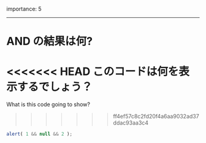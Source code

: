 importance: 5

---

# AND の結果は何?

<<<<<<< HEAD
このコードは何を表示するでしょう？
=======
What is this code going to show?
>>>>>>> ff4ef57c8c2fd20f4a6aa9032ad37ddac93aa3c4

```js
alert( 1 && null && 2 );
```
